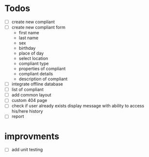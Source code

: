 # Todos

- [ ] create new compliant
- [ ] create new compliant form
  - first name
  - last name
  - sex
  - birthday
  - place of day
  - select location
  - compliant type
  - properties of compliant
  - compliant details
  - description of compliant
- [ ] integrate offline database
- [ ] list of compliant
- [ ] add common layout
- [ ] custom 404 page
- [ ] check if user already exists display message with ability to access his/here history
- [ ] report

# improvments

- [ ] add unit testing
